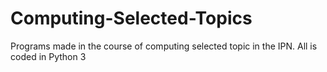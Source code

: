 # Computing-Selected-Topics
Programs made in the course of computing selected topic in the IPN. All is coded in Python 3
